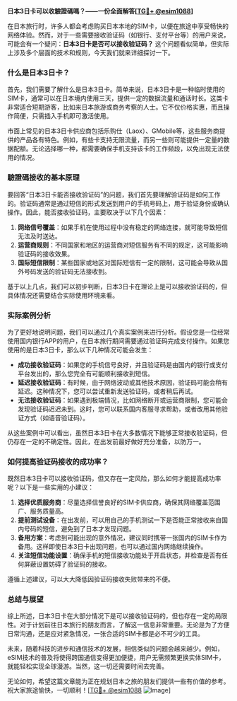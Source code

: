 **日本3日卡可以收驗證碼嗎？——一份全面解答[[TG💪+ @esim1088](https://t.me/s/esim1088)]**

在日本旅行时，许多人都会考虑购买日本本地的SIM卡，以便在旅途中享受畅快的网络体验。然而，对于一些需要接收验证码（如银行、支付平台等）的用户来说，可能会有一个疑问：**日本3日卡是否可以接收验证码？** 这个问题看似简单，但实际上涉及多个层面的技术和规则，今天我们就来详细探讨一下。

### 什么是日本3日卡？

首先，我们需要了解什么是日本3日卡。简单来说，日本3日卡是一种临时使用的SIM卡，通常可以在日本境内使用三天，提供一定的数据流量和通话时长。这类卡非常适合短期游客，比如来日本旅游或商务考察的人士。它不仅价格实惠，而且操作简便，只需插入手机即可激活使用。

市面上常见的日本3日卡供应商包括乐购仕（Laox）、GMobile等，这些服务商提供的产品各有特色。例如，有些卡支持无限流量，而另一些则可能提供一定量的数据配额。无论选择哪一种，都需要确保手机支持该卡的工作频段，以免出现无法使用的情况。

### 驗證碼接收的基本原理

要回答“日本3日卡能否接收验证码”的问题，我们首先要理解验证码是如何工作的。验证码通常是通过短信的形式发送到用户的手机号码上，用于验证身份或确认操作。因此，能否接收验证码，主要取决于以下几个因素：

1. **网络信号覆盖**：如果手机在使用过程中没有稳定的网络连接，就可能导致短信无法及时送达。
2. **运营商规则**：不同国家和地区的运营商对短信服务有不同的规定，这可能影响验证码的接收效果。
3. **国际短信限制**：某些国家或地区对国际短信有一定的限制，这可能会导致从国外号码发送的验证码无法接收到。

基于以上几点，我们可以初步判断，日本3日卡在理论上是可以接收验证码的，但具体情况还需要结合实际使用环境来看。

### 实际案例分析

为了更好地说明问题，我们可以通过几个真实案例来进行分析。假设您是一位经常使用国内银行APP的用户，在日本旅行期间需要通过验证码完成支付操作。如果您使用的是日本3日卡，那么以下几种情况可能会发生：

- **成功接收验证码**：如果您的手机信号良好，并且验证码是由国内的银行或支付平台发出的，那么您完全有可能顺利接收到短信。
- **延迟接收验证码**：有时候，由于网络波动或其他技术原因，验证码可能会稍有延迟。这种情况下，您可以尝试重新发送验证码，或者稍后再试。
- **无法接收验证码**：如果遇到极端情况，比如网络断开或运营商限制，您可能会发现验证码迟迟未到。这时，您可以联系国内客服寻求帮助，或者改用其他验证方式（如语音验证码）。

从这些案例中可以看出，虽然日本3日卡在大多数情况下能够正常接收验证码，但仍存在一定的不确定性。因此，在出发前最好做好充分准备，以防万一。

### 如何提高验证码接收的成功率？

既然日本3日卡可以接收验证码，但又存在一定风险，那么如何才能提高成功率呢？以下是一些实用的小建议：

1. **选择优质服务商**：尽量选择信誉良好的SIM卡供应商，确保其网络覆盖范围广、服务质量高。
2. **提前测试设备**：在出发前，可以用自己的手机测试一下是否能正常接收来自国内号码的短信，避免到了日本才发现问题。
3. **备用方案**：考虑到可能出现的意外情况，建议同时携带一张国内的SIM卡作为备用。这样即使日本3日卡出现问题，也可以通过国内网络继续操作。
4. **关注短信功能设置**：确保手机的短信接收功能处于开启状态，并检查是否有任何屏蔽设置妨碍了验证码的接收。

遵循上述建议，可以大大降低因验证码接收失败带来的不便。

### 总结与展望

综上所述，日本3日卡在大部分情况下是可以接收验证码的，但也存在一定的局限性。对于计划前往日本旅行的朋友而言，了解这一信息非常重要。无论是为了方便日常沟通，还是应对紧急情况，一张合适的SIM卡都是必不可少的工具。

未来，随着科技的进步和通信技术的发展，相信类似的问题会越来越少。例如，eSIM技术的普及将使得跨国通信变得更加便捷，用户无需频繁更换实体SIM卡，就能轻松实现全球漫游。当然，这一切还需要时间去完善。

无论如何，希望这篇文章能为正在规划日本之旅的朋友们提供一些有价值的参考。祝大家旅途愉快，一切顺利！[[TG💪+ @esim1088](https://t.me/s/esim1088) ![Image](https://i.postimg.cc/4NQfJmqS/Snipaste-2025-05-13-00-14-12.png)]